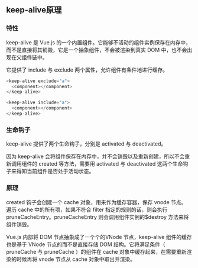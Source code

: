 ## keep-alive原理

### 特性
keep-alive 是 Vue.js 的一个内置组件。它能够不活动的组件实例保存在内存中，而不是直接将其销毁，它是一个抽象组件，不会被渲染到真实 DOM 中，也不会出现在父组件链中。

它提供了 include 与 exclude 两个属性，允许组件有条件地进行缓存。
```js
<keep-alive exclude="a">
  <component></component>
</keep-alive>

<keep-alive include="a">
  <component></component>
</keep-alive>
```

### 生命钩子
keep-alive 提供了两个生命钩子，分别是 activated 与 deactivated。

因为 keep-alive 会将组件保存在内存中，并不会销毁以及重新创建，所以不会重新调用组件的 created 等方法，需要用 activated 与 deactivated 这两个生命钩子来得知当前组件是否处于活动状态。

### 原理

created 钩子会创建一个 cache 对象，用来作为缓存容器，保存 vnode 节点。
遍历 cache 中的所有项，如果不符合 filter 指定的规则的话，则会执行 pruneCacheEntry。pruneCacheEntry 则会调用组件实例的$destroy 方法来将组件销毁。

Vue.js 内部将 DOM 节点抽象成了一个个的VNode 节点，keep-alive 组件的缓存也是基于 VNode 节点的而不是直接存储 DOM 结构。它将满足条件（ pruneCache 与 pruneCache ）的组件在 cache 对象中缓存起来，在需要重新渲染的时候再将 vnode 节点从 cache 对象中取出并渲染。